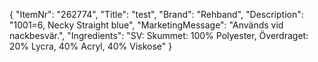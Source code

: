 {
  "ItemNr": "262774",
  "Title": "test",
  "Brand": "Rehband",
  "Description": "1001=6, Necky Straight blue",
  "MarketingMessage": "Används vid nackbesvär.",
  "Ingredients": "SV: Skummet:  100% Polyester, Överdraget: 20% Lycra, 40% Acryl, 40% Viskose"
}